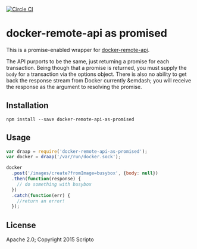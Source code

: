 [![Circle CI](https://circleci.com/gh/scriptoLLC/docker-remote-api-as-promised.svg?style=svg)](https://circleci.com/gh/scriptoLLC/docker-remote-api-as-promised)

# docker-remote-api as promised

This is a promise-enabled wrapper for [docker-remote-api](https://github.com/mafintosh/docker-remote-api).

The API purports to be the same, just returning a promise for each transaction. Being though that a promise is returned, you must supply the `body` for a transaction via the options object.  There is also no ability to get back the response stream from Docker currently &emdash; you will receive the response as the argument to resolving the promise.

## Installation
```
npm install --save docker-remote-api-as-promised
```

## Usage
```js
var draap = require('docker-remote-api-as-promised');
var docker = draap('/var/run/docker.sock');

docker
  .post('/images/create?fromImage=busybox', {body: null})
  .then(function(response) {
    // do something with busybox
  })
  .catch(function(err) {
    //return an error!
  });
```

## License
Apache 2.0; Copyright 2015 Scripto